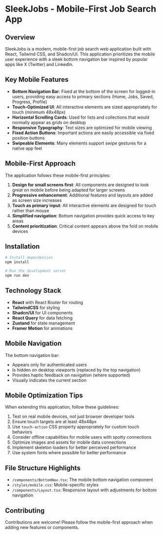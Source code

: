 
# SleekJobs - Mobile-First Job Search App

## Overview

SleekJobs is a modern, mobile-first job search web application built with React, Tailwind CSS, and Shadcn/UI. This application prioritizes the mobile user experience with a sleek bottom navigation bar inspired by popular apps like X (Twitter) and LinkedIn.

## Key Mobile Features

- **Bottom Navigation Bar**: Fixed at the bottom of the screen for logged-in users, providing easy access to primary sections (Home, Jobs, Saved, Progress, Profile)
- **Touch-Optimized UI**: All interactive elements are sized appropriately for touch (minimum 48x48px)
- **Horizontal Scrolling Cards**: Used for lists and collections that would normally appear as grids on desktop
- **Responsive Typography**: Text sizes are optimized for mobile viewing
- **Fixed Action Buttons**: Important actions are easily accessible via fixed position buttons
- **Swipeable Elements**: Many elements support swipe gestures for a native app feel

## Mobile-First Approach

The application follows these mobile-first principles:

1. **Design for small screens first**: All components are designed to look great on mobile before being adapted for larger screens
2. **Progressive enhancement**: Additional features and layouts are added as screen size increases
3. **Touch as primary input**: All interactive elements are designed for touch rather than mouse
4. **Simplified navigation**: Bottom navigation provides quick access to key areas
5. **Content prioritization**: Critical content appears above the fold on mobile devices

## Installation

```bash
# Install dependencies
npm install

# Run the development server
npm run dev
```

## Technology Stack

- **React** with React Router for routing
- **TailwindCSS** for styling
- **Shadcn/UI** for UI components
- **React Query** for data fetching
- **Zustand** for state management
- **Framer Motion** for animations

## Mobile Navigation

The bottom navigation bar:

- Appears only for authenticated users
- Is hidden on desktop viewports (replaced by the top navigation)
- Provides haptic feedback on navigation (where supported)
- Visually indicates the current section

## Mobile Optimization Tips

When extending this application, follow these guidelines:

1. Test on real mobile devices, not just browser developer tools
2. Ensure touch targets are at least 48x48px
3. Use `touch-action` CSS property appropriately for custom touch behaviors
4. Consider offline capabilities for mobile users with spotty connections
5. Optimize images and assets for mobile data connections
6. Implement skeleton loaders for better perceived performance
7. Use system fonts where possible for better performance

## File Structure Highlights

- `/components/BottomNav.tsx`: The mobile bottom navigation component
- `/styles/mobile.css`: Mobile-specific styles
- `/components/Layout.tsx`: Responsive layout with adjustments for bottom navigation

## Contributing

Contributions are welcome! Please follow the mobile-first approach when adding new features or components.
